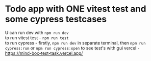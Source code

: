 # Todo app with ONE vitest test and some cypress testcases

U can run dev with `npm run dev` \
to run vitest test - `npm run test` \
to run cypress - firstly, `npm run dev` in separate terminal, then `npm run cypress:run` or `npm run cypress:open` to see test's with gui
vercel - https://mind-box-test-task.vercel.app/
